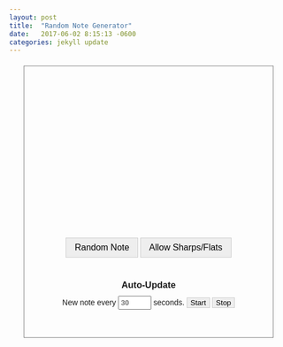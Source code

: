 ```yaml
---
layout: post
title:  "Random Note Generator"
date:   2017-06-02 8:15:13 -0600
categories: jekyll update
---
```

<div id="noteGenerator">
	<div id="note"></div>
	<button id="generate" class="bigButton">Random Note</button>
	<button id="accidentalToggle" class="bigButton">Allow Sharps/Flats</button>
	<div class="interval">
		<h3>Auto-Update</h3>
		New note every <input id="changeInterval" type="text" placeholder="30" /> seconds. 
		<button id="startInterval">Start</button>
		<button id="stopInterval">Stop</button>
	</div>
</div>

<link href="https://fonts.googleapis.com/css?family=Raleway:200,400,600,900" rel="stylesheet">

<style>
#noteGenerator {
    font-family: 'Raleway', sans-serif;
    text-align: center;
    border: 1px solid gray;
    display: block;
    padding: 10px 50px;
    width: 350px;
    margin: 20px auto;
}

h1 {
	margin-top: 15px;
	font-size: 32px;
	font-weight: 200;
}

button, input {
	font-family: 'Raleway', sans-serif;
	font-weight: 400;
}

button {
	border: 1px solid #ccc;
	background: #eee;
	outline: none;
}

button:active,
button.active {
	border: 1px solid #aaa;
	background: #ddd;
	outline: none;
	box-shadow: inset 0 1px 3px #aaa;
}

.bigButton {
	padding: 8px 15px;
	font-size: 16px;
}

#note {
	height: 300px;
	font-size: 140px;
	line-height: 260px;
	font-weight: 900;
}

h3 {
	font-weight: 600;
	margin-bottom: 10px;
}

.interval {
	margin: 40px 0;
}

#changeInterval {
	width: 60px;
	font-weight: 600;
	padding: 3px;
}
</style>

<script>
class RandomNoteGenerator {
	constructor() {
		// Resources
		this.noteSet = ['A', 'B', 'C', 'D', 'E', 'F', 'G']
		this.accidentalSet = ['#', '', 'b']
		
		// Defaults
		this.allowAccidentals = false
		this.intervalRunning = false
		this.duration = 3
		this.interval = null
		
		// Elements
		this.noteDiv = document.getElementById('note')
		this.generateButton = document.getElementById('generate')
		this.accidentalToggle = document.getElementById('accidentalToggle')
		this.startIntervalButton = document.getElementById('startInterval')
		this.stopIntervalButton = document.getElementById('stopInterval')
		this.intervalInput = document.getElementById('changeInterval')
		
		// Event Listeners
		this.generateButton
			.addEventListener('click', this.generate.bind(this))
		this.accidentalToggle
			.addEventListener('click', this.toggleAccidentals.bind(this))
		this.startIntervalButton
			.addEventListener('click', this.startInterval.bind(this))
		this.stopIntervalButton
			.addEventListener('click', this.stopInterval.bind(this))
		
		this.generate()
		this.intervalToggleMarkup()
		
	}

	generate() {
		let note = this.getNote(this.noteDiv.innerHTML)
		this.noteDiv.innerHTML = note
	}
	
	getNote(previousNote) {
		let accidental = null;
		let note = this.randomNote()
		if (this.allowAccidentals) {
			note = note + this.randomAccidental()
		}
		// Use recursion to make sure we always have a new note
		if (previousNote == note) {
			return this.getNote(note)
		} else {
			return note
		}
	}
	
	randomNote() {
		let index = Math.floor(Math.random() * 7)
		return this.noteSet[index]
	}
	
	randomAccidental() {
		let index = Math.floor(Math.random() * 3)
		return this.accidentalSet[index]
	}
	
	toggleAccidentals() {
		this.allowAccidentals = !this.allowAccidentals
		if (this.allowAccidentals) {
			this.accidentalToggle.classList.add('active')
		} else {
			this.accidentalToggle.classList.remove('active')
		}
	}
	
	startInterval() {
		// Update interval
		this.duration = Number(this.intervalInput.value) ? Number(this.intervalInput.value) : 30
		// Clear previous intervals, so only one will run at a time
		clearTimeout(this.interval)
		// start a new interval
		this.intervalRunning = true
		this.recursiveGenerate()
		
		this.intervalToggleMarkup()
	}
	
	recursiveGenerate() {
		if (this.intervalRunning) {
			this.generate()
			
			this.interval = setTimeout(
				()=>{
					this.recursiveGenerate()
				},
				(this.duration * 1000)
			)
		}
	}
	
	stopInterval() {
		this.intervalRunning = false
		this.intervalToggleMarkup()
	}
	
	intervalToggleMarkup() {
		if (this.intervalRunning) {
			this.startIntervalButton.classList.add('active')
			this.stopIntervalButton.classList.remove('active')
		} else {
			this.startIntervalButton.classList.remove('active')
			this.stopIntervalButton.classList.add('active')
		}
	}
}
randomNoteGenerator = new RandomNoteGenerator()
</script>
